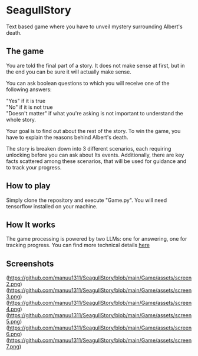 # SeagullStory
Text based game where you have to unveil mystery surrounding Albert's death.
## The game 
You are told the final part of a story. It does not make sense at first, but in the end you can be sure it will actually make sense.  
  
You can ask boolean questions to which you will receive one of the following answers: 
  
"Yes" if it is true  
"No" if it is not true  
"Doesn't matter" if what you're asking is not important to understand the whole story.  

Your goal is to find out about the rest of the story. To win the game, you have to explain the reasons behind Albert's death.  

The story is breaken down into 3 different scenarios, each requiring unlocking before you can ask about Its events. Additionally, there are key facts scattered among these scenarios, that will be used for guidance and to track your progress.

## How to play  
Simply clone the repository and execute "Game.py". You will need tensorflow installed on your machine.  

## How It works
The game processing is powered by two LLMs: one for answering, one for tracking progress. You can find more technical details [here](https://github.com/manuu1311/SeagullStory/tree/main/Game/utils/Model)

## Screenshots
[](https://github.com/manuu1311/SeagullStory/blob/main/Game/assets/screen1.png)
(https://github.com/manuu1311/SeagullStory/blob/main/Game/assets/screen2.png)
    (https://github.com/manuu1311/SeagullStory/blob/main/Game/assets/screen3.png)
    (https://github.com/manuu1311/SeagullStory/blob/main/Game/assets/screen4.png)
    (https://github.com/manuu1311/SeagullStory/blob/main/Game/assets/screen5.png)
    (https://github.com/manuu1311/SeagullStory/blob/main/Game/assets/screen6.png)
    (https://github.com/manuu1311/SeagullStory/blob/main/Game/assets/screen7.png)

